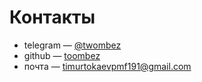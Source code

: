# Контакты

- telegram — [@twombez](tg://twombez)
- github — [toombez](https://github.com/toombez)
- почта — [timurtokaevpmf191@gmail.com](mailto:timurtokaevpmf191@gmail.com)
